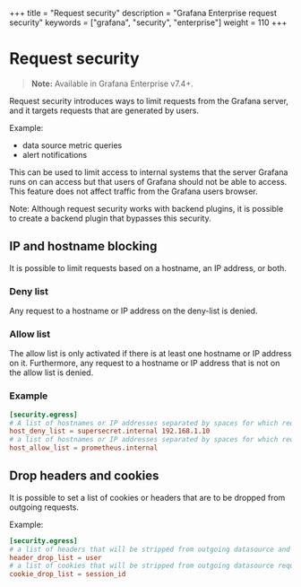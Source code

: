 +++
title = "Request security"
description = "Grafana Enterprise request security"
keywords = ["grafana", "security", "enterprise"]
weight = 110
+++

# Request security

> **Note:** Available in Grafana Enterprise v7.4+.

Request security introduces ways to limit requests from the Grafana server, and it targets requests that are generated by users.

Example:
- data source metric queries
- alert notifications

This can be used to limit access to internal systems that the server Grafana runs on can access but that users of Grafana should not be able to access. This feature does not affect traffic from the Grafana users browser.

Note: Although request security works with backend plugins, it is possible to create a backend plugin that bypasses this security.

## IP and hostname blocking

It is possible to limit requests based on a hostname, an IP address, or both.

### Deny list

Any request to a hostname or IP address on the deny-list is denied.

### Allow list

The allow list is only activated if there is at least one hostname or IP address on it. Furthermore, any request to a hostname or IP address that is not on the allow list is denied.

### Example

```toml
[security.egress]
# A list of hostnames or IP addresses separated by spaces for which requests are blocked.
host_deny_list = supersecret.internal 192.168.1.10
# a list of hostnames or IP addresses separated by spaces for which requests will be allowed, all other requests will be blocked
host_allow_list = prometheus.internal

```

## Drop headers and cookies

It is possible to set a list of cookies or headers that are to be dropped from outgoing requests.

Example:

```toml
[security.egress]
# a list of headers that will be stripped from outgoing datasource and alerting requests
header_drop_list = user
# a list of cookies that will be stripped from outgoing datasource requests (case sensitive)
cookie_drop_list = session_id
```
